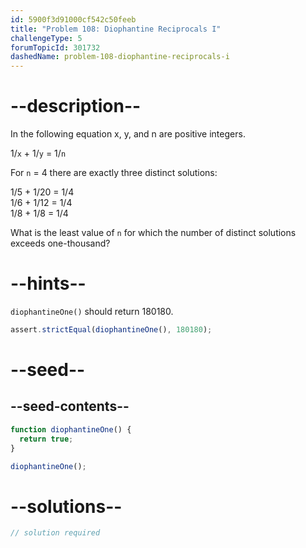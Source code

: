 ```yaml
---
id: 5900f3d91000cf542c50feeb
title: "Problem 108: Diophantine Reciprocals I"
challengeType: 5
forumTopicId: 301732
dashedName: problem-108-diophantine-reciprocals-i
---
```


# --description--

In the following equation x, y, and n are positive integers.

1/`x` + 1/`y` = 1/`n`

For `n` = 4 there are exactly three distinct solutions:

1/5 + 1/20 = 1/4  
1/6 + 1/12 = 1/4  
1/8 + 1/8 = 1/4

What is the least value of `n` for which the number of distinct solutions exceeds one-thousand?

# --hints--

`diophantineOne()` should return 180180.

```js
assert.strictEqual(diophantineOne(), 180180);
```

# --seed--

## --seed-contents--

```js
function diophantineOne() {
  return true;
}

diophantineOne();
```

# --solutions--

```js
// solution required
```
